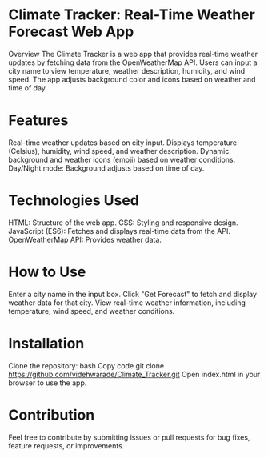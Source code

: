 # Climate Tracker: Real-Time Weather Forecast Web App
Overview
The Climate Tracker is a web app that provides real-time weather updates by fetching data from the OpenWeatherMap API. Users can input a city name to view temperature, weather description, humidity, and wind speed. The app adjusts background color and icons based on weather and time of day.

# Features
Real-time weather updates based on city input.
Displays temperature (Celsius), humidity, wind speed, and weather description.
Dynamic background and weather icons (emoji) based on weather conditions.
Day/Night mode: Background adjusts based on time of day.

# Technologies Used
HTML: Structure of the web app.
CSS: Styling and responsive design.
JavaScript (ES6): Fetches and displays real-time data from the API.
OpenWeatherMap API: Provides weather data.

# How to Use
Enter a city name in the input box.
Click "Get Forecast" to fetch and display weather data for that city.
View real-time weather information, including temperature, wind speed, and weather conditions.

# Installation
Clone the repository:
bash
Copy code
git clone https://github.com/videhwarade/Climate_Tracker.git
Open index.html in your browser to use the app.

# Contribution
Feel free to contribute by submitting issues or pull requests for bug fixes, feature requests, or improvements.
